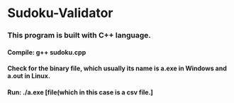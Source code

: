 # Sudoku-Validator


### This program is built with C++ language.
#### Compile: g++ sudoku.cpp
#### Check for the binary file, which usually its name is a.exe in Windows and a.out in Linux.
#### Run: ./a.exe [file(which in this case is a csv file.]
